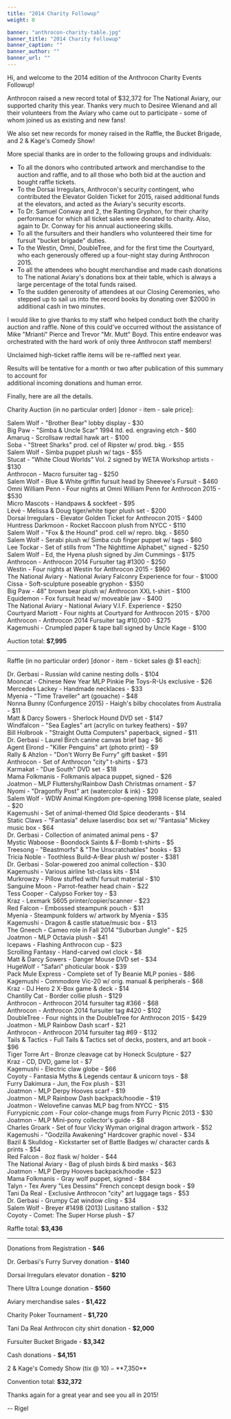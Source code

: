 ```yaml
---
title: "2014 Charity Followup"
weight: 0

banner: "anthrocon-charity-table.jpg"
banner_title: "2014 Charity Followup"
banner_caption: ""
banner_author: ""
banner_url: ""
---
```


Hi, and welcome to the 2014 edition of the Anthrocon Charity Events Followup!

Anthrocon raised a new record total of $32,372 for The National Aviary, our supported charity this year. Thanks very much to Desiree Wienand and all their volunteers from the Aviary who came out to participate - some of whom joined us as existing and new fans!

We also set new records for money raised in the Raffle, the Bucket Brigade, and 2 & Kage's Comedy Show!

More special thanks are in order to the following groups and individuals:

- To all the donors who contributed artwork and merchandise to the auction and raffle, and to all those who both bid at the auction and bought raffle tickets.
- To the Dorsai Irregulars, Anthrocon's security contingent, who contributed the Elevator Golden Ticket for 2015, raised additional funds at the elevators, and acted as the Aviary's security escorts.
- To Dr. Samuel Conway and 2, the Ranting Gryphon, for their charity performance for which all ticket sales were donated to charity. Also, again to Dr. Conway for his annual auctioneering skills.
- To all the fursuiters and their handlers who volunteered their time for fursuit "bucket brigade" duties.
- To the Westin, Omni, DoubleTree, and for the first time the Courtyard, who each generously offered up a four-night stay during Anthrocon 2015.
- To all the attendees who bought merchandise and made cash donations to The national Aviary's donations box at their table, which is always a large percentage of the total funds raised.
- To the sudden generosity of attendees at our Closing Ceremonies, who stepped up to sail us into the record books by donating over $2000 in additional cash in two minutes.

I would like to give thanks to my staff who helped conduct both the charity auction and raffle. None of this could've occurred without the assistance of Mike "Mrianti" Pierce and Trevor "Mr. Mutt" Boyd. This entire endeavor was orchestrated with the hard work of only three Anthrocon staff members!

Unclaimed high-ticket raffle items will be re-raffled next year.

Results will be tentative for a month or two after publication of this summary to account for<br>
additional incoming donations and human error.

Finally, here are all the details.

Charity Auction (in no particular order) [donor - item - sale price]:

Salem Wolf - "Brother Bear" lobby display - $30<br>
Big Paw - "Simba & Uncle Scar" 1994 ltd. ed. engraving etch - $60<br>
Amaruq - Scrollsaw redtail hawk art - $100<br>
Soba - "Street Sharks" prod. cel of Ripster w/ prod. bkg. - $55<br>
Salem Wolf - Simba puppet plush w/ tags - $55<br>
Stucat - "White Cloud Worlds" Vol. 2 signed by WETA Workshop artists - $130<br>
Anthrocon - Macro fursuiter tag - $250<br>
Salem Wolf - Blue & White griffin fursuit head by Sheevee's Fursuit - $460<br>
Omni William Penn - Four nights at Omni William Penn for Anthrocon 2015 - $530<br>
Micro Mascots - Handpaws & sockfeet - $95<br>
Lèvé - Melissa & Doug tiger/white tiger plush set - $200<br>
Dorsai Irregulars - Elevator Golden Ticket for Anthrocon 2015 - $400<br>
Huntress Darkmoon - Rocket Raccoon plush from NYCC - $110<br>
Salem Wolf - "Fox & the Hound" prod. cell w/ repro. bkg. - $650<br>
Salem Wolf - Serabi plush w/ Simba cub finger puppet w/ tags - $60<br>
Lee Tockar - Set of stills from "The Nighttime Alphabet," signed - $250<br>
Salem Wolf - Ed, the Hyena plush signed by Jim Cummings - $175<br>
Anthrocon - Anthrocon 2014 Fursuiter tag #1300 - $250<br>
Westin - Four nights at Westin for Anthrocon 2015 - $960<br>
The National Aviary - National Aviary Falconry Experience for four - $1000<br>
Cissa - Soft-sculpture poseable gryphon - $350<br>
Big Paw - 48" brown bear plush w/ Anthrocon XXL t-shirt - $100<br>
Equidemon - Fox fursuit head w/ moveable jaw - $400<br>
The National Aviary - National Aviary V.I.F. Experience - $250<br>
Courtyard Mariott - Four nights at Courtyard for Anthrocon 2015 - $700<br>
Anthrocon - Anthrocon 2014 Fursuiter tag #10,000 - $275<br>
Kagemushi - Crumpled paper & tape ball signed by Uncle Kage - $100

Auction total: **$7,995**

***

Raffle (in no particular order) [donor - item - ticket sales @ $1 each]:

Dr. Gerbasi - Russian wild canine nesting dolls - $104<br>
Mooncat - Chinese New Year MLP Pinkie Pie Toys-R-Us exclusive - $26<br>
Mercedes Lackey - Handmade necklaces - $33<br>
Myenia - "Time Traveller" art (gouache) - $48<br>
Nonna Bunny (Confurgence 2015) - Haigh's bilby chocolates from Australia - $11<br>
Matt & Darcy Sowers - Sherlock Hound DVD set - $147<br>
Windfalcon - "Sea Eagles" art (acrylic on turkey feathers) - $97<br>
Bill Holbrook - "Straight Outta Computers" paperback, signed - $11<br>
Dr. Gerbasi - Laurel Birch canine canvas brief bag - $6<br>
Agent Elrond - "Killer Penguins" art (photo print) - $9<br>
Rally & Ahzlon - "Don't Worry Be Furry" gift basket - $91<br>
Anthrocon - Set of Anthrocon "city" t-shirts - $73<br>
Karmakat - "Due South" DVD set - $18<br>
Mama Folkmanis - Folkmanis alpaca puppet, signed - $26<br>
Joatmon - MLP Fluttershy/Rainbow Dash Christmas ornament - $7<br>
Nyomi - "Dragonfly Post" art (watercolor & ink) - $20<br>
Salem Wolf - WDW Animal Kingdom pre-opening 1998 license plate, sealed - $20<br>
Kagemushi - Set of animal-themed Old Spice deoderants - $14<br>
Static Claws - "Fantasia" deluxe laserdisc box set w/ "Fantasia" Mickey music box - $64<br>
Dr. Gerbasi - Collection of animated animal pens - $7<br>
Mystic Waboose - Boondock Saints & F-Bomb t-shirts - $5<br>
Treesong - "Beastmorfs" & "The Unscratchables" books - $3<br>
Tricia Noble - Toothless Build-A-Bear plush w/ poster - $381<br>
Dr. Gerbasi - Solar-powered zoo animal collection - $30<br>
Kagemushi - Various airline 1st-class kits - $14<br>
Murkrowzy - Pillow stuffed with/ fursuit material - $10<br>
Sanguine Moon - Parrot-feather head chain - $22<br>
Tess Cooper - Calypso Forker toy - $3<br>
Kraz - Lexmark S605 printer/copier/scanner - $23<br>
Red Falcon - Embossed steampunk pouch - $31<br>
Myenia - Steampunk folders w/ artwork by Myenia - $35<br>
Kagemushi - Dragon & castle statue/music box - $13<br>
The Gneech - Cameo role in Fall 2014 "Suburban Jungle" - $25<br>
Joatmon - MLP Octavia plush - $41<br>
Icepaws - Flashing Anthrocon cup - $23<br>
Scrolling Fantasy - Hand-carved owl clock - $8<br>
Matt & Darcy Sowers - Danger Mouse DVD set - $34<br>
HugeWolf - "Safari" photicular book - $39<br>
Pack Mule Express - Complete set of Ty Beanie MLP ponies - $86<br>
Kagemushi - Commodore Vic-20 w/ orig. manual & peripherals - $68<br>
Kraz - DJ Hero 2 X-Box game & deck - $14<br>
Chantilly Cat - Border collie plush - $129<br>
Anthrocon - Anthrocon 2014 fursuiter tag #366 - $68<br>
Anthrocon - Anthrocon 2014 fursuiter tag #420 - $102<br>
DoubleTree - Four nights in the DoubleTree for Anthrocon 2015 - $429<br>
Joatmon - MLP Rainbow Dash scarf - $21<br>
Anthrocon - Anthrocon 2014 fursuiter tag #69 - $132<br>
Tails & Tactics - Full Tails & Tactics set of decks, posters, and art book - $96<br>
Tiger Torre Art - Bronze cleavage cat by Honeck Sculpture - $27<br>
Kraz - CD, DVD, game lot - $7<br>
Kagemushi - Electric claw globe - $66<br>
Coyoty - Fantasia Myths & Legends centaur & unicorn toys - $8<br>
Furry Dakimura - Jun, the Fox plush - $31<br>
Joatmon - MLP Derpy Hooves scarf - $19<br>
Joatmon - MLP Rainbow Dash backpack/hoodie - $19<br>
Joatmon - Welovefine canvas MLP bag from NYCC - $15<br>
Furrypicnic.com - Four color-change mugs from Furry Picnic 2013 - $30<br>
Joatmon - MLP Mini-pony collector's guide - $8<br>
Charles Groark - Set of four Vicky Wyman original dragon artwork - $52<br>
Kagemushi - "Godzilla Awakening" Hardcover graphic novel - $34<br>
Bazil & Skulldog - Kickstarter set of Battle Badges w/ character cards & prints - $54<br>
Red Falcon - 8oz flask w/ holder - $44<br>
The National Aviary - Bag of plush birds & bird masks - $63<br>
Joatmon - MLP Derpy Hooves backpack/hoodie - $23<br>
Mama Folkmanis - Gray wolf puppet, signed - $84<br>
Talyn - Tex Avery "Les Dessins" French concept design book - $9<br>
Tani Da Real - Exclusive Anthrocon "city" art luggage tags - $53<br>
Dr. Gerbasi - Grumpy Cat window cling - $34<br>
Salem Wolf - Breyer #1498 (2013) Lusitano stallion - $32<br>
Coyoty - Comet: The Super Horse plush - $7

Raffle total: **$3,436**

***

Donations from Registration - **$46**

Dr. Gerbasi's Furry Survey donation - **$140**

Dorsai Irregulars elevator donation - **$210**

There Ultra Lounge donation - **$560**

Aviary merchandise sales - **$1,422**

Charity Poker Tournament - **$1,720**

Tani Da Real Anthrocon city shirt donation - **$2,000**

Fursuiter Bucket Brigade - **$3,342**

Cash donations - **$4,151**

2 & Kage's Comedy Show (tix @ $10) - **$7,350**

Convention total: **$32,372**

Thanks again for a great year and see you all in 2015!

-- Rigel
